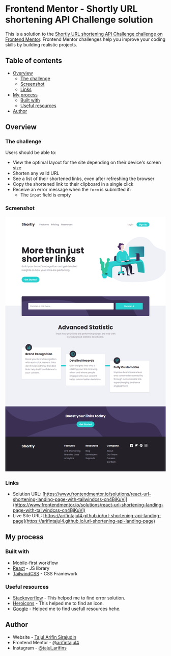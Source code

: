 # Frontend Mentor - Shortly URL shortening API Challenge solution

This is a solution to the [Shortly URL shortening API Challenge challenge on Frontend Mentor](https://www.frontendmentor.io/challenges/url-shortening-api-landing-page-2ce3ob-G). Frontend Mentor challenges help you improve your coding skills by building realistic projects.

## Table of contents

-   [Overview](#overview)
    -   [The challenge](#the-challenge)
    -   [Screenshot](#screenshot)
    -   [Links](#links)
-   [My process](#my-process)
    -   [Built with](#built-with)
    -   [Useful resources](#useful-resources)
-   [Author](#author)

## Overview

### The challenge

Users should be able to:

-   View the optimal layout for the site depending on their device's screen size
-   Shorten any valid URL
-   See a list of their shortened links, even after refreshing the browser
-   Copy the shortened link to their clipboard in a single click
-   Receive an error message when the `form` is submitted if:
    -   The `input` field is empty

### Screenshot

![](./screenshot.png)

### Links

-   Solution URL: [https://www.frontendmentor.io/solutions/react-url-shortening-landing-page-with-tailwindcss-cn4BjKuVl](https://www.frontendmentor.io/solutions/react-url-shortening-landing-page-with-tailwindcss-cn4BjKuVl)
-   Live Site URL: [https://arifintajul4.github.io/url-shortening-api-landing-page](https://arifintajul4.github.io/url-shortening-api-landing-page)

## My process

### Built with

-   Mobile-first workflow
-   [React](https://reactjs.org/) - JS library
-   [TailwindCSS](https://tailwindcss.com/) - CSS Framework

### Useful resources

-   [Stackoverflow](https://stackoverflow.com/) - This helped me to find error solution.
-   [Heroicons](https://heroicons.com/) - This helped me to find an icon.
-   [Google](https://www.google.com) - Helped me to find usefull resources hehe.

## Author

-   Website - [Tajul Arifin Sirajudin](https://www.tajul.my.id)
-   Frontend Mentor - [@arifintajul4](https://www.frontendmentor.io/profile/arifintajul4)
-   Instagram - [@tajul_arifins](https://www.instagram.com/tajul_arifins)
